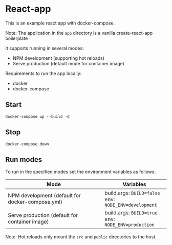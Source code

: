# React-app

This is an example react app with docker-compose.

Note: The application in the `app` directory is a vanilla create-react-app boilerplate

It supports running in several modes:
 * NPM development (supporting hot reloads)
 * Serve production (default mode for container image)

Requirements to run the app locally:
 * docker
 * docker-compose

## Start

```
docker-compose up --build -d
```

## Stop

```
docker-compose down
```

## Run modes

To run in the specified modes set the environment variables as follows:

| Mode                                             | Variables                                                |
| ------------------------------------------------ | -------------------------------------------------------- |
| NPM development (default for docker-compose.yml) | build.args: `BUILD=false`<br>env: `NODE_ENV=development` |
| Serve production (default for container image)   | build.args: `BUILD=true`<br>env: `NODE_ENV=production`   |

Note: Hot reloads only mount the `src` and `public` directories to the host.